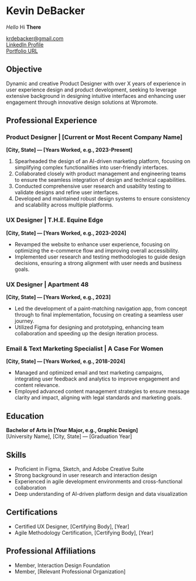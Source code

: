 # Kevin DeBacker
_Hello_ Hi **There**
 
krdebacker@gmail.com  
[LinkedIn Profile](https://www.linkedin.com/in/kevindebacker)  
[Portfolio URL](Your-Portfolio-URL)

## Objective
Dynamic and creative Product Designer with over X years of experience in user experience design and product 
development, seeking to leverage extensive background in designing intuitive interfaces and enhancing user engagement 
through innovative design solutions at Wpromote.

## Professional Experience

### Product Designer | [Current or Most Recent Company Name]
**[City, State] — [Years Worked, e.g., 2023-Present]**
1. Spearheaded the design of an AI-driven marketing platform, focusing on simplifying complex functionalities into 
user-friendly interfaces.
1. Collaborated closely with product management and engineering teams to ensure the seamless integration of design and 
technical capabilities.
1. Conducted comprehensive user research and usability testing to validate designs and refine user interfaces.
2. Developed and maintained robust design systems to ensure consistency and scalability across multiple platforms.

### UX Designer | T.H.E. Equine Edge
**[City, State] — [Years Worked, e.g., 2023-2024]**
- Revamped the website to enhance user experience, focusing on optimizing the e-commerce flow and improving overall 
accessibility.
- Implemented user research and testing methodologies to guide design decisions, ensuring a strong alignment with user 
needs and business goals.

### UX Designer | Apartment 48
**[City, State] — [Years Worked, e.g., 2023]**
- Led the development of a paint-matching navigation app, from concept through to final implementation, focusing on 
creating a seamless user journey.
- Utilized Figma for designing and prototyping, enhancing team collaboration and speeding up the design iteration 
process.

### Email & Text Marketing Specialist | A Case For Women
**[City, State] — [Years Worked, e.g., 2018-2024]**
- Managed and optimized email and text marketing campaigns, integrating user feedback and analytics to improve 
engagement and content relevance.
- Employed advanced content management strategies to ensure message clarity and impact, aligning with legal standards 
and marketing goals.

## Education
**Bachelor of Arts in [Your Major, e.g., Graphic Design]**  
[University Name], [City, State] — [Graduation Year]

## Skills
- Proficient in Figma, Sketch, and Adobe Creative Suite
- Strong background in user research and interaction design
- Experienced in agile development environments and cross-functional collaboration
- Deep understanding of AI-driven platform design and data visualization

## Certifications
- Certified UX Designer, [Certifying Body], [Year]
- Agile Methodology Certification, [Certifying Body], [Year]

## Professional Affiliations
- Member, Interaction Design Foundation
- Member, [Relevant Professional Organization]

